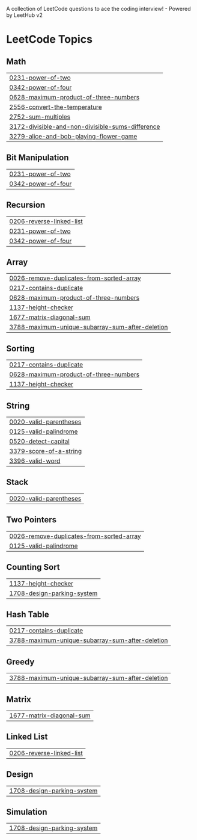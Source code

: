 A collection of LeetCode questions to ace the coding interview! - Powered by LeetHub v2

<!---LeetCode Topics Start-->
# LeetCode Topics
## Math
|  |
| ------- |
| [0231-power-of-two](https://github.com/adityaprasad502/LeetCode/tree/master/0231-power-of-two) |
| [0342-power-of-four](https://github.com/adityaprasad502/LeetCode/tree/master/0342-power-of-four) |
| [0628-maximum-product-of-three-numbers](https://github.com/adityaprasad502/LeetCode/tree/master/0628-maximum-product-of-three-numbers) |
| [2556-convert-the-temperature](https://github.com/adityaprasad502/LeetCode/tree/master/2556-convert-the-temperature) |
| [2752-sum-multiples](https://github.com/adityaprasad502/LeetCode/tree/master/2752-sum-multiples) |
| [3172-divisible-and-non-divisible-sums-difference](https://github.com/adityaprasad502/LeetCode/tree/master/3172-divisible-and-non-divisible-sums-difference) |
| [3279-alice-and-bob-playing-flower-game](https://github.com/adityaprasad502/LeetCode/tree/master/3279-alice-and-bob-playing-flower-game) |
## Bit Manipulation
|  |
| ------- |
| [0231-power-of-two](https://github.com/adityaprasad502/LeetCode/tree/master/0231-power-of-two) |
| [0342-power-of-four](https://github.com/adityaprasad502/LeetCode/tree/master/0342-power-of-four) |
## Recursion
|  |
| ------- |
| [0206-reverse-linked-list](https://github.com/adityaprasad502/LeetCode/tree/master/0206-reverse-linked-list) |
| [0231-power-of-two](https://github.com/adityaprasad502/LeetCode/tree/master/0231-power-of-two) |
| [0342-power-of-four](https://github.com/adityaprasad502/LeetCode/tree/master/0342-power-of-four) |
## Array
|  |
| ------- |
| [0026-remove-duplicates-from-sorted-array](https://github.com/adityaprasad502/LeetCode/tree/master/0026-remove-duplicates-from-sorted-array) |
| [0217-contains-duplicate](https://github.com/adityaprasad502/LeetCode/tree/master/0217-contains-duplicate) |
| [0628-maximum-product-of-three-numbers](https://github.com/adityaprasad502/LeetCode/tree/master/0628-maximum-product-of-three-numbers) |
| [1137-height-checker](https://github.com/adityaprasad502/LeetCode/tree/master/1137-height-checker) |
| [1677-matrix-diagonal-sum](https://github.com/adityaprasad502/LeetCode/tree/master/1677-matrix-diagonal-sum) |
| [3788-maximum-unique-subarray-sum-after-deletion](https://github.com/adityaprasad502/LeetCode/tree/master/3788-maximum-unique-subarray-sum-after-deletion) |
## Sorting
|  |
| ------- |
| [0217-contains-duplicate](https://github.com/adityaprasad502/LeetCode/tree/master/0217-contains-duplicate) |
| [0628-maximum-product-of-three-numbers](https://github.com/adityaprasad502/LeetCode/tree/master/0628-maximum-product-of-three-numbers) |
| [1137-height-checker](https://github.com/adityaprasad502/LeetCode/tree/master/1137-height-checker) |
## String
|  |
| ------- |
| [0020-valid-parentheses](https://github.com/adityaprasad502/LeetCode/tree/master/0020-valid-parentheses) |
| [0125-valid-palindrome](https://github.com/adityaprasad502/LeetCode/tree/master/0125-valid-palindrome) |
| [0520-detect-capital](https://github.com/adityaprasad502/LeetCode/tree/master/0520-detect-capital) |
| [3379-score-of-a-string](https://github.com/adityaprasad502/LeetCode/tree/master/3379-score-of-a-string) |
| [3396-valid-word](https://github.com/adityaprasad502/LeetCode/tree/master/3396-valid-word) |
## Stack
|  |
| ------- |
| [0020-valid-parentheses](https://github.com/adityaprasad502/LeetCode/tree/master/0020-valid-parentheses) |
## Two Pointers
|  |
| ------- |
| [0026-remove-duplicates-from-sorted-array](https://github.com/adityaprasad502/LeetCode/tree/master/0026-remove-duplicates-from-sorted-array) |
| [0125-valid-palindrome](https://github.com/adityaprasad502/LeetCode/tree/master/0125-valid-palindrome) |
## Counting Sort
|  |
| ------- |
| [1137-height-checker](https://github.com/adityaprasad502/LeetCode/tree/master/1137-height-checker) |
| [1708-design-parking-system](https://github.com/adityaprasad502/LeetCode/tree/master/1708-design-parking-system) |
## Hash Table
|  |
| ------- |
| [0217-contains-duplicate](https://github.com/adityaprasad502/LeetCode/tree/master/0217-contains-duplicate) |
| [3788-maximum-unique-subarray-sum-after-deletion](https://github.com/adityaprasad502/LeetCode/tree/master/3788-maximum-unique-subarray-sum-after-deletion) |
## Greedy
|  |
| ------- |
| [3788-maximum-unique-subarray-sum-after-deletion](https://github.com/adityaprasad502/LeetCode/tree/master/3788-maximum-unique-subarray-sum-after-deletion) |
## Matrix
|  |
| ------- |
| [1677-matrix-diagonal-sum](https://github.com/adityaprasad502/LeetCode/tree/master/1677-matrix-diagonal-sum) |
## Linked List
|  |
| ------- |
| [0206-reverse-linked-list](https://github.com/adityaprasad502/LeetCode/tree/master/0206-reverse-linked-list) |
## Design
|  |
| ------- |
| [1708-design-parking-system](https://github.com/adityaprasad502/LeetCode/tree/master/1708-design-parking-system) |
## Simulation
|  |
| ------- |
| [1708-design-parking-system](https://github.com/adityaprasad502/LeetCode/tree/master/1708-design-parking-system) |
<!---LeetCode Topics End-->
